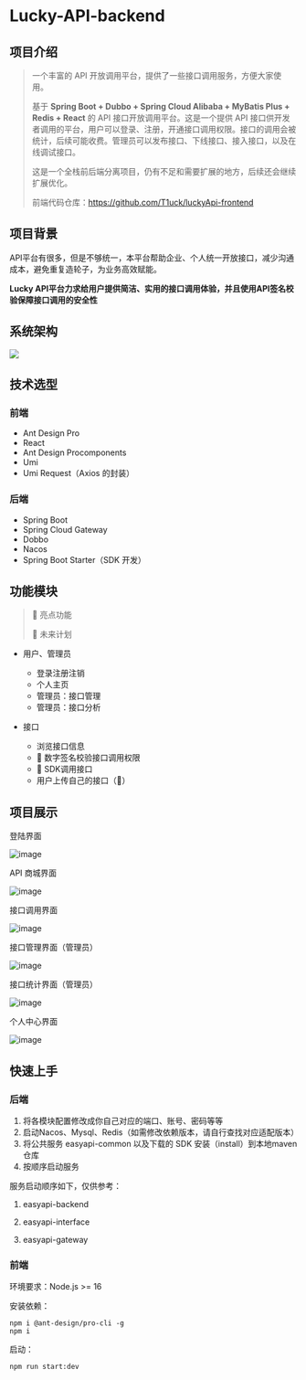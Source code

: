 # Lucky-API-backend

## 项目介绍
> 一个丰富的 API 开放调用平台，提供了一些接口调用服务，方便大家使用。
> 
> 基于 **Spring Boot + Dubbo + Spring Cloud Alibaba + MyBatis Plus + Redis + React** 的 API 接口开放调用平台。这是一个提供 API 接口供开发者调用的平台，用户可以登录、注册，开通接口调用权限。接口的调用会被统计，后续可能收费。管理员可以发布接口、下线接口、接入接口，以及在线调试接口。
>
> 这是一个全栈前后端分离项目，仍有不足和需要扩展的地方，后续还会继续扩展优化。
>
> 前端代码仓库：https://github.com/T1uck/luckyApi-frontend


## 项目背景

API平台有很多，但是不够统一，本平台帮助企业、个人统一开放接口，减少沟通成本，避免重复造轮子，为业务高效赋能。

**Lucky API平台力求给用户提供简洁、实用的接口调用体验，并且使用API签名校验保障接口调用的安全性**

## 系统架构
![](https://github.com/T1uck/luckyApi-frontend/blob/master/public/api/%E7%B3%BB%E7%BB%9F%E6%9E%B6%E6%9E%84.png)

## 技术选型

### 前端

-   Ant Design Pro
-   React
-   Ant Design Procomponents
-   Umi
-   Umi Request（Axios 的封装）

### 后端

-   Spring Boot
-   Spring Cloud Gateway
-   Dobbo
-   Nacos
-   Spring Boot Starter（SDK 开发）

## 功能模块 

> 🌟 亮点功能   
>
> 🚀 未来计划

- 用户、管理员
  - 登录注册注销
  - 个人主页
  - 管理员：接口管理
  - 管理员：接口分析
  
- 接口
  - 浏览接口信息
  - 🌟 数字签名校验接口调用权限
  - 🌟 SDK调用接口
  - 用户上传自己的接口（🚀）

## 项目展示

登陆界面

![image](https://github.com/T1uck/luckyApi-frontend/blob/master/public/api/%E7%99%BB%E9%99%86%E7%95%8C%E9%9D%A2.png)

API 商城界面

![image](https://github.com/T1uck/luckyApi-frontend/blob/master/public/api/API%E5%95%86%E5%9F%8E%E7%95%8C%E9%9D%A2.png)

接口调用界面

![image](https://github.com/T1uck/luckyApi-frontend/blob/master/public/api/%E6%8E%A5%E5%8F%A3%E8%B0%83%E7%94%A8%E7%95%8C%E9%9D%A2.png)

接口管理界面（管理员）

![image](https://github.com/T1uck/luckyApi-frontend/blob/master/public/api/%E6%8E%A5%E5%8F%A3%E7%AE%A1%E7%90%86%E7%95%8C%E9%9D%A2.png)

接口统计界面（管理员）

![image](https://github.com/T1uck/luckyApi-frontend/blob/master/public/api/%E6%8E%A5%E5%8F%A3%E7%BB%9F%E8%AE%A1%E5%88%86%E6%9E%90%E7%95%8C%E9%9D%A2.png)

个人中心界面

![image](https://github.com/T1uck/luckyApi-frontend/blob/master/public/api/%E4%B8%AA%E4%BA%BA%E4%B8%AD%E5%BF%83%E7%95%8C%E9%9D%A2.png)

## 快速上手

### 后端

1. 将各模块配置修改成你自己对应的端口、账号、密码等等
2. 启动Nacos、Mysql、Redis（如需修改依赖版本，请自行查找对应适配版本）
3. 将公共服务 easyapi-common 以及下载的 SDK 安装（install）到本地maven仓库
4. 按顺序启动服务

服务启动顺序如下，仅供参考：

1. easyapi-backend

2. easyapi-interface

3. easyapi-gateway

### 前端

环境要求：Node.js >= 16

安装依赖：

```
npm i @ant-design/pro-cli -g
npm i
```

启动：

```
npm run start:dev
```
